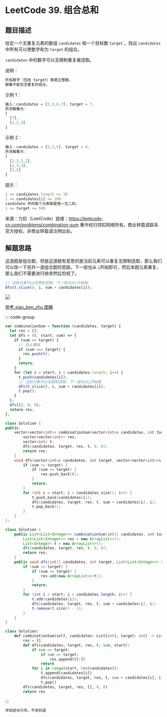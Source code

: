 # LeetCode 39. 组合总和 <Badge type="warning" text="中等" />

## 题目描述

给定一个无重复元素的数组 `candidates` 和一个目标数 `target` ，找出 `candidates` 中所有可以使数字和为 `target` 的组合。

`candidates` 中的数字可以无限制重复被选取。

说明：

```javascript
所有数字（包括 target）都是正整数。
解集不能包含重复的组合。
```

示例 1：

```javascript
输入：candidates = [2,3,6,7], target = 7,
所求解集为：
[
  [7],
  [2,2,3]
]
```

示例 2：

```javascript
输入：candidates = [2,3,5], target = 8,
所求解集为：
[
  [2,2,2,2],
  [2,3,3],
  [3,5]
]
```

提示：

```javascript
1 <= candidates.length <= 30
1 <= candidates[i] <= 200
candidate 中的每个元素都是独一无二的。
1 <= target <= 500
```

来源：力扣（LeetCode）链接：https://leetcode-cn.com/problems/combination-sum 著作权归领扣网络所有。商业转载请联系官方授权，非商业转载请注明出处。

## 解题思路

这道题是组合题，但是这道题有意思的是当前元素可以重复无限制选取，那么我们可以改一下另外一道组合题的思路，下一层也从 `i`开始即可，然后本题元素重复，那么我们不需要进行排序然后剪枝了。

```javascript
// 当前元素可以无限制选取，下一层也从i开始取
dfs(t.slice(), i, sum + candidates[i]);
```

![](/algorithm/combination-sum.png)

<a href="https://leetcode-cn.com/problems/combination-sum/solution/shou-hua-tu-jie-zu-he-zong-he-combination-sum-by-x/">参考 xiao_ben_zhu 图解</a>

::: code-group

```javascript
var combinationSum = function (candidates, target) {
  let res = [];
  let dfs = (t, start, sum) => {
    if (sum >= target) {
      // 防止爆掉
      if (sum === target) {
        res.push(t);
      }
      return;
    }
    for (let i = start; i < candidates.length; i++) {
      t.push(candidates[i]);
      // 当前元素可以无限制选取，下一层也从i开始取
      dfs(t.slice(), i, sum + candidates[i]);
      t.pop();
    }
  };
  dfs([], 0, 0);
  return res;
};
```

```cpp
class Solution {
public:
    vector<vector<int>> combinationSum(vector<int>& candidates, int target) {
        vector<vector<int>> res;
        vector<int> t;
        dfs(candidates, target, res, t, 0, 0);
        return res;
    }
    void dfs(vector<int>& candidates, int target, vector<vector<int>>& res, vector<int>& t, int sum, int start) {
        if (sum >= target) {
            if (sum == target) {
                res.push_back(t);
            }
            return;
        }
        for (int i = start; i < candidates.size(); i++) {
            t.push_back(candidates[i]);
            dfs(candidates, target, res, t, sum + candidates[i], i);
            t.pop_back();
        }
    }
};
```

```java
class Solution {
    public List<List<Integer>> combinationSum(int[] candidates, int target) {
        List<List<Integer>> res = new ArrayList<>();
        List<Integer> t = new ArrayList<>();
        dfs(candidates, target, res, t, 0, 0);
        return res;
    }
    public void dfs(int[] candidates, int target, List<List<Integer>> res, List<Integer> t, int sum, int start) {
        if (sum >= target) {
            if (sum == target) {
                res.add(new ArrayList<>(t));
            }
            return;
        }
        for (int i = start; i < candidates.length; i++) {
            t.add(candidates[i]);
            dfs(candidates, target, res, t, sum + candidates[i], i);
            t.remove(t.size() - 1);
        }
    }
}
```

```python
class Solution:
    def combinationSum(self, candidates: List[int], target: int) -> List[List[int]]:
        res = []
        def dfs(candidates, target, res, t, sum, start):
            if sum >= target:
                if sum == target:
                    res.append(t[:])
                return
            for i in range(start, len(candidates)):
                t.append(candidates[i])
                dfs(candidates, target, res, t, sum + candidates[i], i)
                t.pop()
        dfs(candidates, target, res, [], 0, 0)
        return res
```

:::

```javascript
学如逆水行舟，不进则退
```
